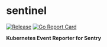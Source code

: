 # sentinel

[![Release](https://img.shields.io/github/release/256dpi/sentinel.svg)](https://github.com/256dpi/sentinel/releases)
[![Go Report Card](https://goreportcard.com/badge/github.com/256dpi/sentinel)](http://goreportcard.com/report/256dpi/sentinel)

**Kubernetes Event Reporter for Sentry**
